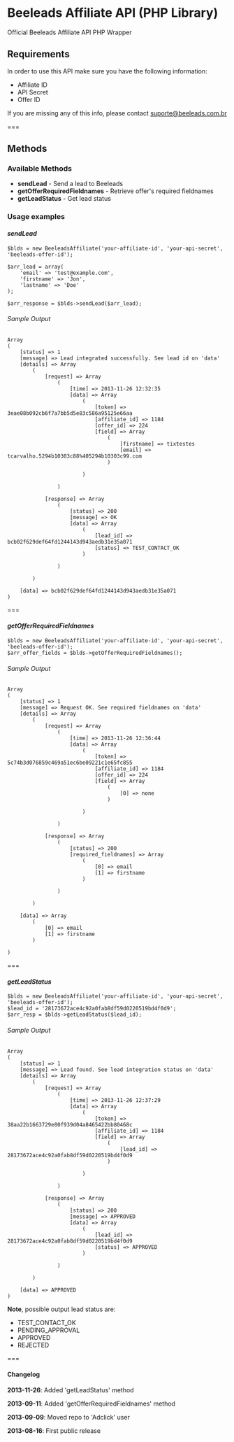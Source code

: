 Beeleads Affiliate API (PHP Library)
======================

Official Beeleads Affiliate API PHP Wrapper

## Requirements

In order to use this API make sure you have the following information:

- Affiliate ID
- API Secret
- Offer ID

If you are missing any of this info, please contact suporte@beeleads.com.br

===

## Methods

### Available Methods
- **sendLead** - Send a lead to Beeleads
- **getOfferRequiredFieldnames** - Retrieve offer's required fieldnames
- **getLeadStatus** - Get lead status

### Usage examples


#### *sendLead*
	$blds = new BeeleadsAffiliate('your-affiliate-id', 'your-api-secret', 'beeleads-offer-id');

	$arr_lead = array(
    	'email' => 'test@example.com',
    	'firstname' => 'Jon',
    	'lastname' => 'Doe'
	);
	
	$arr_response = $blds->sendLead($arr_lead);
###### Sample Output
    Array
    (
        [status] => 1
        [message] => Lead integrated successfully. See lead id on 'data'
        [details] => Array
            (
                [request] => Array
                    (
                        [time] => 2013-11-26 12:32:35
                        [data] => Array
                            (
                                [token] => 3eae08b092cb6f7a7bb5d5e83c586a95125e66aa
                                [affiliate_id] => 1184
                                [offer_id] => 224
                                [field] => Array
                                    (
                                        [firstname] => tixtestes
                                        [email] => tcarvalho.5294b10303c88%405294b10303c99.com
                                    )

                            )

                    )

                [response] => Array
                    (
                        [status] => 200
                        [message] => OK
                        [data] => Array
                            (
                                [lead_id] => bcb02f629def64fd1244143d943aedb31e35a071
                                [status] => TEST_CONTACT_OK
                            )

                    )

            )

        [data] => bcb02f629def64fd1244143d943aedb31e35a071
    )

===

#### *getOfferRequiredFieldnames*
	$blds = new BeeleadsAffiliate('your-affiliate-id', 'your-api-secret', 'beeleads-offer-id');
	$arr_offer_fields = $blds->getOfferRequiredFieldnames();
###### Sample Output
    Array
    (
        [status] => 1
        [message] => Request OK. See required fieldnames on 'data'
        [details] => Array
            (
                [request] => Array
                    (
                        [time] => 2013-11-26 12:36:44
                        [data] => Array
                            (
                                [token] => 5c74b3d076859c469a51ec6be09221c1e65fc855
                                [affiliate_id] => 1184
                                [offer_id] => 224
                                [field] => Array
                                    (
                                        [0] => none
                                    )

                            )

                    )

                [response] => Array
                    (
                        [status] => 200
                        [required_fieldnames] => Array
                            (
                                [0] => email
                                [1] => firstname
                            )

                    )

            )

        [data] => Array
            (
                [0] => email
                [1] => firstname
            )

    )

===

#### *getLeadStatus*
	$blds = new BeeleadsAffiliate('your-affiliate-id', 'your-api-secret', 'beeleads-offer-id');
	$lead_id = '28173672ace4c92a0fab8df59d0220519bd4f0d9';
	$arr_resp = $blds->getLeadStatus($lead_id);
		
###### Sample Output
    Array
    (
        [status] => 1
        [message] => Lead found. See lead integration status on 'data'
        [details] => Array
            (
                [request] => Array
                    (
                        [time] => 2013-11-26 12:37:29
                        [data] => Array
                            (
                                [token] => 38aa22b1663729e80f939d04a8465422bb80468c
                                [affiliate_id] => 1184
                                [field] => Array
                                    (
                                        [lead_id] => 28173672ace4c92a0fab8df59d0220519bd4f0d9
                                    )

                            )

                    )

                [response] => Array
                    (
                        [status] => 200
                        [message] => APPROVED
                        [data] => Array
                            (
                                [lead_id] => 28173672ace4c92a0fab8df59d0220519bd4f0d9
                                [status] => APPROVED
                            )

                    )

            )

        [data] => APPROVED
    )
    
**Note**, possible output lead status are:

- TEST_CONTACT_OK
- PENDING_APPROVAL
- APPROVED
- REJECTED



===
	
#### Changelog

**2013-11-26**: Added 'getLeadStatus' method

**2013-09-11**: Added 'getOfferRequiredFieldnames' method

**2013-09-09**: Moved repo to 'Adclick' user

**2013-08-16**: First public release